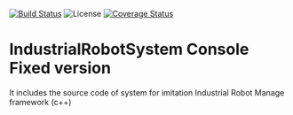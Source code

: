 [![Build Status](https://www.travis-ci.com/evster-coder/IndustrialRobotSystemConsoleFixed.svg?branch=main)](https://www.travis-ci.com/github/evster-coder/IndustrialRobotSystemConsoleFixed)
![License](https://img.shields.io/github/license/evster-coder/IndustrialRobotSystemConsoleFixed)
[![Coverage Status](https://coveralls.io/repos/github/evster-coder/IndustrialRobotSystemConsoleFixed/badge.svg?branch=main)](https://coveralls.io/github/evster-coder/IndustrialRobotSystemConsoleFixed?branch=main)


# IndustrialRobotSystem Console Fixed version

It includes the source code of system for imitation Industrial Robot Manage framework (c++)
